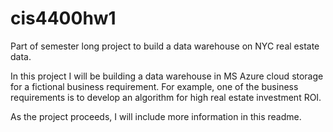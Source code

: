 # cis4400hw1
 Part of semester long project to build a data warehouse on NYC real estate data.

 In this project I will be building a data warehouse in MS Azure cloud storage for a fictional business requirement. For example, one of the business requirements is to develop an algorithm for high real estate investment ROI.

 As the project proceeds, I will include more information in this readme.
